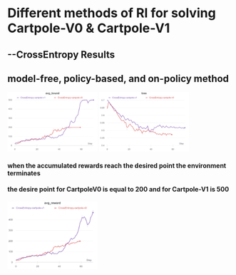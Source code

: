# Different methods of Rl for solving Cartpole-V0 & Cartpole-V1

## --CrossEntropy Results
## model-free, policy-based, and on-policy method

<img src="images/1.png" width="40%"/> <img src="images/2.png" width="40%"/>

#### when the accumulated rewards reach the desired point the environment terminates
####  the desire point for CartpoleV0 is equal to 200 and for Cartpole-V1 is 500
<img src="images/3.png" width="40%"/>




